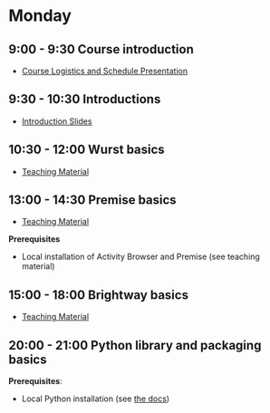 # Monday

## 9:00 - 9:30 Course introduction

* [Course Logistics and Schedule Presentation](https://docs.google.com/presentation/d/1z3JZPQE9w0Nf2U1CT-5EqsDmDKvJgrcEDx-6g2oJPaQ/edit?usp=sharing)

## 9:30 - 10:30 Introductions

* [Introduction Slides](https://docs.google.com/presentation/d/1gnLmrb3_ZukjD_8U0UuhpsqBOOF-Y0oIx-bOlhai_nE/edit?usp=sharing)

## 10:30 - 12:00 Wurst basics

* [Teaching Material](https://github.com/romainsacchi/wurst-premise-training-2024)

## 13:00 - 14:30 Premise basics

* [Teaching Material](https://github.com/romainsacchi/wurst-premise-training-2024)

**Prerequisites**

* Local installation of Activity Browser and Premise (see teaching material)

## 15:00 - 18:00 Brightway basics

* [Teaching Material](https://github.com/brightway-lca/from-the-ground-up)

## 20:00 - 21:00 Python library and packaging basics

**Prerequisites**:

* Local Python installation (see [the docs](https://docs.brightway.dev/en/latest/content/installation/index.html))
